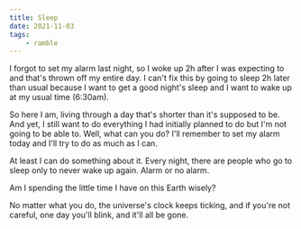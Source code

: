 ```yaml
---
title: Sleep
date: 2021-11-03
tags:
    - ramble
---
```

I forgot to set my alarm last night, so I woke up 2h after I was expecting to and that's thrown off my entire day. I can't fix this by going to sleep 2h later than usual because I want to get a good night's sleep and I want to wake up at my usual time (6:30am).

So here I am, living through a day that's shorter than it's supposed to be. And yet, I still want to do everything I had initially planned to do but I'm not going to be able to. Well, what can you do? I'll remember to set my alarm today and I'll try to do as much as I can.

At least I can do something about it. Every night, there are people who go to sleep only to never wake up again. Alarm or no alarm.

Am I spending the little time I have on this Earth wisely?

No matter what you do, the universe's clock keeps ticking, and if you're not careful, one day you'll blink, and it'll all be gone.
